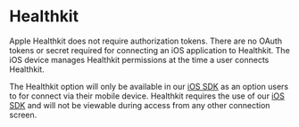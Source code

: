 # Healthkit

Apple Healthkit does not require authorization tokens.  There are no OAuth tokens or secret required for connecting an iOS application to Healthkit.  The iOS device manages Healthkit permissions at the time a user connects Healthkit.

The Healthkit option will only be available in our [iOS SDK](/guides/mobile-ios) as an option users to for connect via their mobile device.  Healthkit requires the use of our [iOS SDK](/guides/mobile-ios) and will not be viewable during access from any other connection screen.